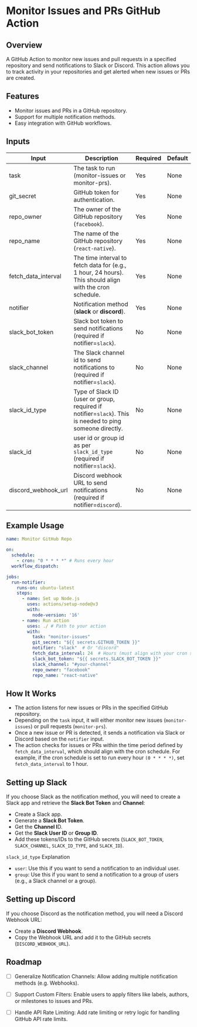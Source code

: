 # Monitor Issues and PRs GitHub Action

## Overview
A GitHub Action to monitor new issues and pull requests in a specified repository and send notifications to Slack or Discord. This action allows you to track activity in your repositories and get alerted when new issues or PRs are created.

## Features

- Monitor issues and PRs in a GitHub repository.
- Support for multiple notification methods.
- Easy integration with GitHub workflows.

## Inputs

| Input | Description | Required | Default |
| ----- | ----------- | -------- | ------- |
| task | The task to run (monitor-issues or monitor-prs). | Yes | None |
| git_secret | GitHub token for authentication. | Yes | None |
| repo_owner | The owner of the GitHub repository (`facebook`). | Yes | None |
| repo_name | The name of the GitHub repository (`react-native`). | Yes | None |
| fetch_data_interval | The time interval to fetch data for (e.g., 1 hour, 24 hours). This should align with the cron schedule. | Yes | None |
| notifier | Notification method (**slack** or **discord**). | Yes | None |
| slack_bot_token | Slack bot token to send notifications (required if notifier=`slack`). | No | None |
| slack_channel | The Slack channel id to send notifications to (required if notifier=`slack`). | No | None |
| slack_id_type | Type of Slack ID (user or group, required if notifier=`slack`). This is needed to ping someone directly. | No | None |
| slack_id | user id or group id as per `slack_id_type` (required if notifier=`slack`). | No | None |
| discord_webhook_url | Discord webhook URL to send notifications (required if notifier=`discord`). | No | None |

## Example Usage

```yml
name: Monitor GitHub Repo

on:
  schedule:
    - cron: "0 * * * *" # Runs every hour
  workflow_dispatch:

jobs:
  run-notifier:
    runs-on: ubuntu-latest
    steps:
      - name: Set up Node.js
        uses: actions/setup-node@v3
        with:
          node-version: '16'
      - name: Run action
        uses: ./ # Path to your action
        with:
          task: "monitor-issues"
          git_secret: "${{ secrets.GITHUB_TOKEN }}"
          notifier: "slack"  # Or "discord"
          fetch_data_interval: 24  # Hours (must align with your cron schedule)
          slack_bot_token: "${{ secrets.SLACK_BOT_TOKEN }}"
          slack_channel: "#your-channel"
          repo_owner: "facebook"
          repo_name: "react-native"
```

## How It Works
- The action listens for new issues or PRs in the specified GitHub repository.
- Depending on the `task` input, it will either monitor new issues (`monitor-issues`) or pull requests (`monitor-prs`).
- Once a new issue or PR is detected, it sends a notification via Slack or Discord based on the `notifier` input.
- The action checks for issues or PRs within the time period defined by `fetch_data_interval`, which should align with the cron schedule. For example, if the cron schedule is set to run every hour `(0 * * * *)`, set `fetch_data_interval` to 1 hour.

## Setting up Slack
If you choose Slack as the notification method, you will need to create a Slack app and retrieve the **Slack Bot Token** and **Channel**:

- Create a Slack app.
- Generate a **Slack Bot Token**.
- Get the **Channel I**D.
- Get the **Slack User ID** or **Group ID**.
- Add these tokens/IDs to the GitHub secrets (`SLACK_BOT_TOKEN`, `SLACK_CHANNEL`, `SLACK_ID_TYPE`, and `SLACK_ID`).

`slack_id_type` Explanation
- `user`: Use this if you want to send a notification to an individual user.
- `group`: Use this if you want to send a notification to a group of users (e.g., a Slack channel or a group).

## Setting up Discord
If you choose Discord as the notification method, you will need a Discord Webhook URL:

- Create a **Discord Webhook**.
- Copy the Webhook URL and add it to the GitHub secrets (`DISCORD_WEBHOOK_URL`).

## Roadmap
- [ ] Generalize Notification Channels: Allow adding multiple notification methods (e.g.  Webhooks).
- [ ] Support Custom Filters: Enable users to apply filters like labels, authors, or milestones to issues and PRs.
- [ ] Handle API Rate Limiting: Add rate limiting or retry logic for handling GitHub API rate limits.


